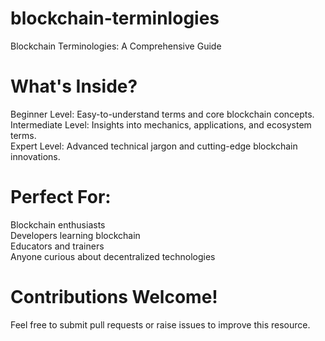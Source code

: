 # blockchain-terminlogies
Blockchain Terminologies: A Comprehensive Guide

# What's Inside?
Beginner Level: Easy-to-understand terms and core blockchain concepts. <br/>
Intermediate Level: Insights into mechanics, applications, and ecosystem terms.  <br/>
Expert Level: Advanced technical jargon and cutting-edge blockchain innovations. <br/>

# Perfect For:
Blockchain enthusiasts <br/>
Developers learning blockchain <br/>
Educators and trainers <br/>
Anyone curious about decentralized technologies <br/>

# Contributions Welcome!
Feel free to submit pull requests or raise issues to improve this resource. 
